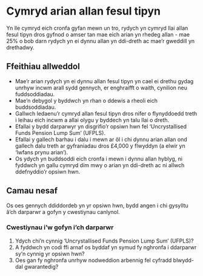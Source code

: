 # Cymryd arian allan fesul tipyn

Yn lle cymryd eich cronfa gyfan mewn un tro, rydych yn cymryd llai allan fesul tipyn dros gyfnod o amser tan mae eich arian yn rhedeg allan - mae 25% o bob darn rydych yn ei dynnu allan yn ddi-dreth ac mae’r gweddill yn drethadwy.

## Ffeithiau allweddol

* Mae’r arian rydych yn ei dynnu allan fesul tipyn yn cael ei drethu gydag unrhyw incwm arall sydd gennych, er enghraifft o waith, cynilion neu fuddsoddiadau.
* Mae’n debygol y byddwch yn rhan o ddewis a rheoli eich buddsoddiadau.
* Gallwch ledaenu’r cymryd allan fesul tipyn dros nifer o flynyddoedd treth i leihau eich incwm a allai olygu y byddech yn talu llai o dreth.
* Efallai y bydd darparwyr yn disgrifio’r opsiwn hwn fel ‘Uncrystallised Funds Pension Lump Sum’ (UFPLS).
* Efallai y gallech barhau i dalu i mewn ar ôl i chi dynnu arian allan ond gallech dalu treth ar gyfraniadau dros £4,000 y flwyddyn (a elwir yn ‘lwfans prynu arian’).
* Os ydych yn buddsoddi eich cronfa i mewn i dynnu allan hyblyg, ni fyddwch yn gallu cymryd dim mwy o arian yn ddi-dreth ac ni allwch ddefnyddio’r opsiwn hwn.

## Camau nesaf

Os oes gennych ddiddordeb yn yr opsiwn hwn, bydd angen i chi gysylltu â’ch darparwr a gofyn y cwestiynau canlynol.

### Cwestiynau i’w gofyn i’ch darparwr

1. Ydych chi’n cynnig ‘Uncrystallised Funds Pension Lump Sum’ (UFPLS)?
2. A fyddwch yn codi ffi arnaf os byddaf yn symud fy nghronfa i ddarparwr sy’n cynnig yr opsiwn hwn?
3. Oes gan fy nghronfa unrhyw nodweddion arbennig fel cyfradd blwydd-dal gwarantedig?
